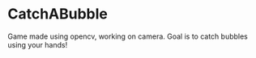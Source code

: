 # CatchABubble

<p>Game made using opencv, working on camera.
Goal is to catch bubbles using your hands!
</p>
